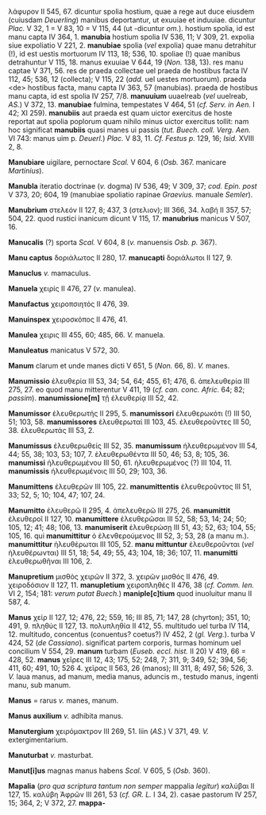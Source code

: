 λάφυρον II 545, 67. dicuntur spolia hostium, quae a rege aut duce
eiusdem (cuiusdam *Deuerling*) manibus deportantur, ut exuuiae et
induuiae. dicuntur *Plac.* V 32, 1 = V 83, 10 = V 115, 44 (ut -dicuntur
*om.*). hostium spolia, id est manu capta IV 364, 1. **manubia** hostium
spolia IV 536, 11; V 309, 21. expolia siue expoliatio V 221, 2.
**manubiae** spolia (*vel* expolia) quae manu detrahitur (!), id est
uestis mortuorum IV 113, 18; 536, 10. spoliae (!) quae manibus
detrahuntur V 115, 18. manus exuuiae V 644, 19 (*Non.* 138, 13). res
manu captae V 371, 56. res de praeda collectae uel praeda de hostibus
facta IV 112, 45; 536, 12 (collecta); V 115, 22 (*add.* uel uestes
mortuorum). praeda \<de\> hostibus facta, manu capta IV 363, 57
(manubias). praeda de hostibus manu capta, id est spolia IV 257, 7/8.
**manuuium** uuaelreab (*vel* uuelreab, *AS.*) V 372, 13. **manubiae**
fulmina, tempestates V 464, 51 (*cf. Serv. in Aen.* I 42; XI 259).
**manubiis** aut praeda est quam uictor exercitus de hoste reportat aut
spolia poplorum quam nihilo minus uictor exercitus tollit: nam hoc
significat **manubiis** quasi manes ui passis (*tut. Buech. coll.
Verg. Aen.* VI 743: manus uim p. *Deuerl.*) *Plac.* V 83, 11. *Cf.
Festus p.* 129, 16; *Isid.* XVIII 2, 8.

**Manubiare** uigilare, pernoctare *Scal.* V 604, 6 (*Osb.* 367.
manicare *Martinius*).

**Manubla** iteratio doctrinae (*v.* dogma) IV 536, 49; V 309, 37; *cod.
Epin. post* V 373, 20; 604, 19 (manubiae spoliatio rapinae *Graevius.*
manuale *Semler*).

**Manubrium** στελεόν II 127, 8; 437, 3 (στελιον); III 366, 34. λαβή II
357, 57; 504, 22. quod rustici inanicum dicunt V 115, 17. **manubrius**
manicus V 507, 16.

**Manucalis** (?) sporta *Scal.* V 604, 8 (*v.* manuensis *Osb. p.*
367).

**Manu captus** δοριάλωτος II 280, 17. **manucapti** δοριάλωτοι II 127,
9.

**Manuclus** *v.* mamaculus.

**Manuela** χειρίς II 476, 27 (*v.* manulea).

**Manufactus** χειροπσιητός II 476, 39.

**Manuinspex** χειροσκόπος II 476, 41.

**Manulea** χειρις III 455, 60; 485, 66. *V.* manuela.

**Manuleatus** manicatus V 572, 30.

**Manum** clarum et unde manes dicti V 651, 5 (*Non.* 66, 8). *V.*
manes.

**Manumissio** ἐλευθερία III 53, 34; 54, 64; 455, 61; 476, 6.
ἀπελευθερία III 275, 27. eo quod manu mitterentur V 411, 19 (*cf. can.
conc. Afric.* 64; 82; *passim*). **manumissione[m]** τῇ ἐλευθερίᾳ III
52, 42.

**Manumissor** ἐλευθερωτής II 295, 5. **manumissori** ἐλευθερωκότι (!)
III 50, 51; 103, 58. **manumissores** ἐλευθερωταί III 103, 45.
ἐλευθεροῦντες III 50, 38. ἐλευθερωτάς III 53, 2.

**Manumissus** ἐλευθερωθείς III 52, 35. **manumissum** ἠλευθερωμένον III
54, 44; 55, 38; 103, 53; 107, 7. ἐλευθερωθέντα III 50, 46; 53, 8; 105,
36. **manumissi** ἠλευθερωμένου III 50, 61. ἠλευθερωμένος (?) III 104,
11. **manumissis** ἠλευθερωμένοις III 50, 29; 103, 36.

**Manumittens** ἐλευθερῶν III 105, 22. **manumittentis** ἐλευθεροῦντος
III 51, 33; 52, 5; 10; 104, 47; 107, 24.

**Manumitto** ἐλευθερῶ II 295, 4. ἀπελευθερῶ III 275, 26. **manumittit**
ἐλευθεροῖ II 127, 10. **manumittere** ἐλευθερῶσαι III 52, 58; 53, 14;
24; 50; 105, 12; 41; 48; 106, 13. **manumiserit** ἐλευθερώσῃ III 51, 43;
52, 63; 104, 55; 105, 16. qui **manumittitur** ὁ ἐλενθερούμενος III 52,
3; 53, 28 (a manu m.). **manumittitur** ἠλευθέρωται III 105, 52. **manu
mittuntur** ἐλευθεροῦνται (*vel* ἠλευθέρωνται) III 51, 18; 54, 49; 55,
43; 104, 18; 36; 107, 11. **manumitti** ἐλευθερωθῆναι III 106, 2.

**Manupretium** μισθὸς χειρῶν II 372, 3. χειρῶν μισθός II 476, 49.
χειροδόσιον II 127, 11. **manupletium** χειροπληθές II 476, 38 (*cf.
Comm. Ien.* VI 2, 154; 181: *verum putat Buech.*) **maniple[c]tium**
quod inuoluitur manu II 587, 4.

**Manus** χείρ II 127, 12; 476, 22; 559, 16; III 85, 71; 147, 28
(chyrton); 351, 10; 491, 9. πληθύς II 127, 13. πολυπληθία II 412, 55.
multitudo uel turba IV 114, 12. multitudo, concentus (conuentus?
coetus?) IV 452, 2 (*gl. Verg.*). turba V 424, 52 (*de Cassiano*).
significat partem corporis, turmas hominum uel concilium V 554, 29.
**manum** turbam (*Euseb. eccl. hist.* II 20) V 419, 66 = 428, 52.
**manus** χεῖρες III 12, 43; 175, 52; 248, 7; 311, 9; 349, 52; 394, 56;
411, 60; 491, 10; 526 4. χεῖρας II 563, 26 (manos); III 311, 8; 497, 56;
526, 3. *V.* laua manus, ad ma­num, media manus, aduncis m., testudo
manus, ingenti manu, sub manum.

**Manus** = rarus *v.* manes, manum.

**Manus auxilium** *v.* adhibita manus.

**Manutergium** χειρόμακτρον III 269, 51. liin (*AS.*) V 371, 49. *V.*
extergimentarium.

**Manuturbat** *v.* masturbat.

**Manut[i]us** magnas manus habens *Scal.* V 605, 5 (*Osb.* 360).

**Mapalia** (*pro qua scriptura tantum non semper* mappalia *legitur*)
καλύβαι II 127, 15. καλύβη Ἀφρῶν III 261, 53 (*cf. GR. L.* I 34, 2).
casae pastorum IV 257, 15; 364, 2; V 372, 27. **mappa-**
